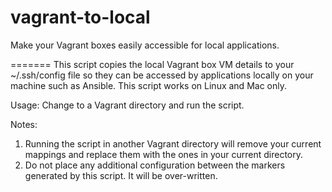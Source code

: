 # vagrant-to-local
Make your Vagrant boxes easily accessible for local applications.

=======
This script copies the local Vagrant box VM details to your ~/.ssh/config file so they can be accessed by applications locally on your machine such as Ansible. This script works on Linux and Mac only.

Usage:
Change to a Vagrant directory and run the script. 

Notes:
 1) Running the script in another Vagrant directory will remove your current mappings and replace them with the ones in your current directory.
 2) Do not place any additional configuration between the markers generated by this script. It will be over-written.

